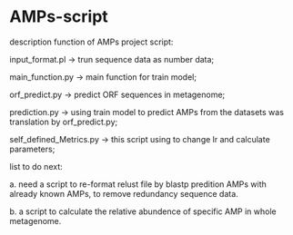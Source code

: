 # AMPs-script
description function of AMPs project script:

input_format.pl -> trun sequence data as number data;

main_function.py -> main function for train model;

orf_predict.py -> predict ORF sequences in metagenome;

prediction.py -> using train model to predict AMPs from the datasets was translation by orf_predict.py;

self_defined_Metrics.py -> this script using to change lr and calculate parameters;

list to do next:

a. need a script to re-format relust file by blastp predition AMPs with already known AMPs, to remove redundancy sequence data.

b. a script to calculate the relative abundence of specific AMP in whole metagenome.
